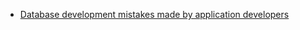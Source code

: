 
- [Database development mistakes made by application developers](http://stackoverflow.com/a/621891/1378261)
